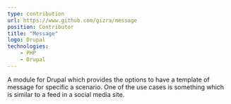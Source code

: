 ```yaml
---
type: contribution
url: https://www.github.com/gizra/message
position: Contributor
title: "Message"
logo: Drupal
technologies: 
    - PHP
    - Drupal
---
```

A module for Drupal which provides the options to have a template of message for specific a scenario. One of the use 
cases is something which is similar to a feed in a social media site.

